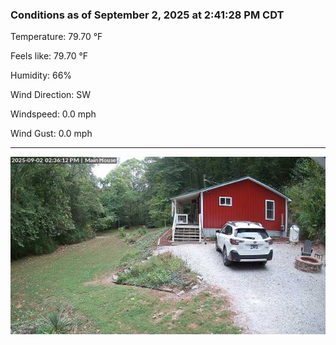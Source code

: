 ### Conditions as of September 2, 2025 at 2:41:28 PM CDT 

Temperature: 79.70 &deg;F

Feels like: 79.70 &deg;F

Humidity: 66%

Wind Direction: SW

Windspeed: 0.0 mph

Wind Gust: 0.0 mph

---

<img src="./images/latest.jpeg"/>

